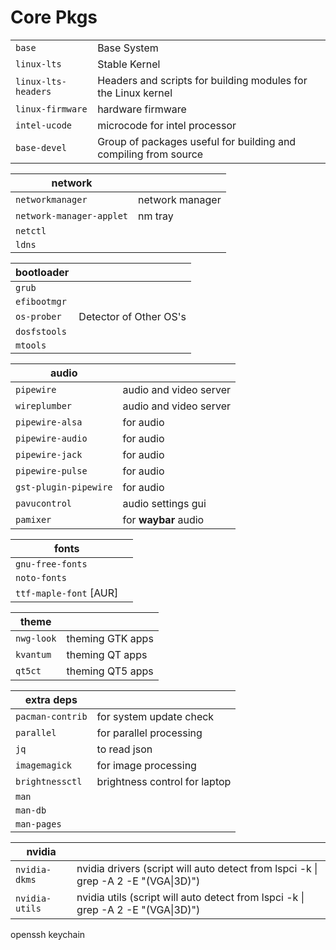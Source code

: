 # Core Pkgs

|                     |                                                                 |
| ------------------- | --------------------------------------------------------------- |
| `base`              | Base System                                                     |
| `linux-lts`         | Stable Kernel                                                   |
| `linux-lts-headers` | Headers and scripts for building modules for the Linux kernel   |
| `linux-firmware`    | hardware firmware                                               |
| `intel-ucode`       | microcode for intel processor                                   |
| `base-devel`        | Group of packages useful for building and compiling from source |


| network                  |                 |
| ------------------------ | --------------- |
| `networkmanager`         | network manager |
| `network-manager-applet` | nm tray         |
| `netctl`                 |                 |
| `ldns`                   |                 |


| bootloader   |                        |
| ------------ | ---------------------- |
| `grub`       |                        |
| `efibootmgr` |                        |
| `os-prober`  | Detector of Other OS's |
| `dosfstools` |                        |
| `mtools`     |                        |


| audio                 |                        |
| --------------------- | ---------------------- |
| `pipewire`            | audio and video server |
| `wireplumber`         | audio and video server |
| `pipewire-alsa`       | for audio              |
| `pipewire-audio`      | for audio              |
| `pipewire-jack`       | for audio              |
| `pipewire-pulse`      | for audio              |
| `gst-plugin-pipewire` | for audio              |
| `pavucontrol`         | audio settings gui     |
| `pamixer`             | for **waybar** audio   |


| fonts                  |             |
| ---------------------- | ----------- |
| `gnu-free-fonts`       |             |
| `noto-fonts`           |             |
| `ttf-maple-font` [AUR] |             |


| theme      |                  |
| ---------- | ---------------- |
| `nwg-look` | theming GTK apps |
| `kvantum`  | theming QT apps  |
| `qt5ct`    | theming QT5 apps |


| extra deps                    |                               |
| ----------------------------- | ----------------------------- |
| `pacman-contrib`              | for system update check       |
| `parallel`                    | for parallel processing       |
| `jq`                          | to read json                  |
| `imagemagick`                 | for image processing          |
| `brightnessctl`               | brightness control for laptop |
| `man`                         |                               |
| `man-db`                      |                               |
| `man-pages`                   |                               |


| nvidia         |                                                                  |
| -------------- | ---------------------------------------------------------------- |
| `nvidia-dkms`  | nvidia drivers (script will auto detect from lspci -k \| grep -A 2 -E "(VGA\|3D)") |
| `nvidia-utils` | nvidia utils (script will auto detect from lspci -k \| grep -A 2 -E "(VGA\|3D)")   |


openssh
keychain